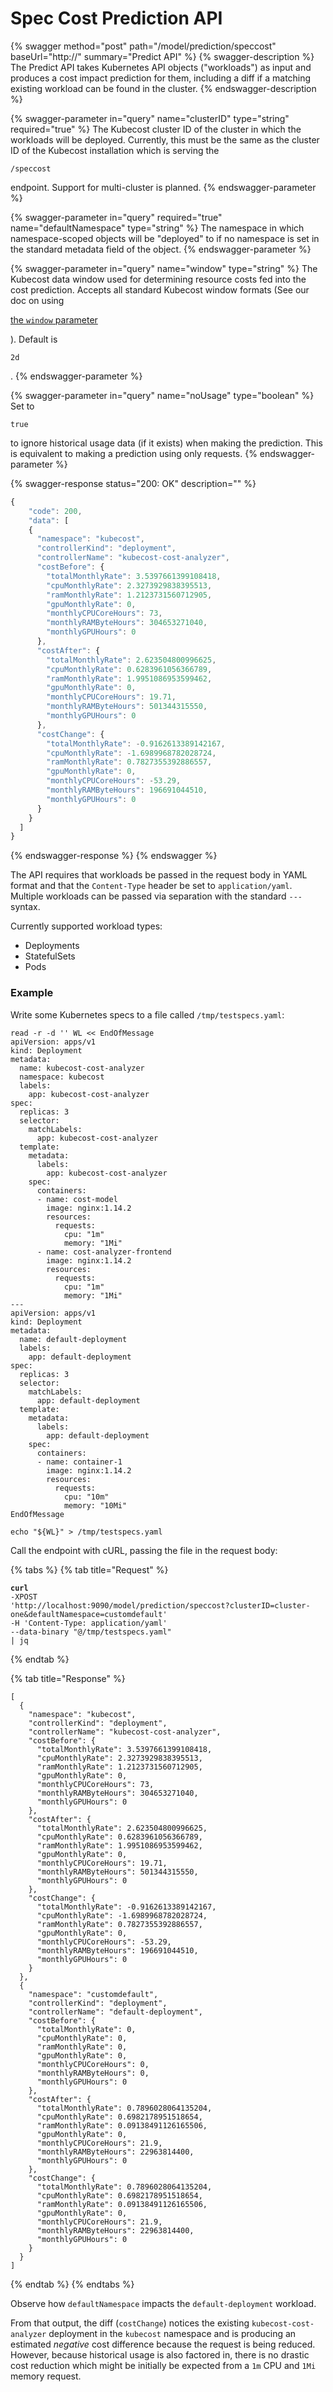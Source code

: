 # Spec Cost Prediction API

{% swagger method="post" path="/model/prediction/speccost" baseUrl="http://<your-kubecost-address>" summary="Predict API" %}
{% swagger-description %}
The Predict API takes Kubernetes API objects ("workloads") as input and produces a cost impact prediction for them, including a diff if a matching existing workload can be found in the cluster.
{% endswagger-description %}

{% swagger-parameter in="query" name="clusterID" type="string" required="true" %}
The Kubecost cluster ID of the cluster in which the workloads will be deployed. Currently, this must be the same as the cluster ID of the Kubecost installation which is serving the 

`/speccost`

 endpoint. Support for multi-cluster is planned.
{% endswagger-parameter %}

{% swagger-parameter in="query" required="true" name="defaultNamespace" type="string" %}
The namespace in which namespace-scoped objects will be "deployed" to if no namespace is set in the standard metadata field of the object.
{% endswagger-parameter %}

{% swagger-parameter in="query" name="window" type="string" %}
The Kubecost data window used for determining resource costs fed into the cost prediction. Accepts all standard Kubecost window formats (See our doc on using 

[the `window` parameter](https://docs.kubecost.com/apis/apis-overview/assets-api#using-window-parameter)

). Default is 

`2d`

.
{% endswagger-parameter %}

{% swagger-parameter in="query" name="noUsage" type="boolean" %}
Set to 

`true`

 to ignore historical usage data (if it exists) when making the prediction. This is equivalent to making a prediction using only requests.
{% endswagger-parameter %}

{% swagger-response status="200: OK" description="" %}
```javascript
{
    "code": 200,
    "data": [
    {
      "namespace": "kubecost",
      "controllerKind": "deployment",
      "controllerName": "kubecost-cost-analyzer",
      "costBefore": {
        "totalMonthlyRate": 3.5397661399108418,
        "cpuMonthlyRate": 2.3273929838395513,
        "ramMonthlyRate": 1.2123731560712905,
        "gpuMonthlyRate": 0,
        "monthlyCPUCoreHours": 73,
        "monthlyRAMByteHours": 304653271040,
        "monthlyGPUHours": 0
      },
      "costAfter": {
        "totalMonthlyRate": 2.623504800996625,
        "cpuMonthlyRate": 0.6283961056366789,
        "ramMonthlyRate": 1.9951086953599462,
        "gpuMonthlyRate": 0,
        "monthlyCPUCoreHours": 19.71,
        "monthlyRAMByteHours": 501344315550,
        "monthlyGPUHours": 0
      },
      "costChange": {
        "totalMonthlyRate": -0.9162613389142167,
        "cpuMonthlyRate": -1.6989968782028724,
        "ramMonthlyRate": 0.7827355392886557,
        "gpuMonthlyRate": 0,
        "monthlyCPUCoreHours": -53.29,
        "monthlyRAMByteHours": 196691044510,
        "monthlyGPUHours": 0
      }
    }
  ]
}
```
{% endswagger-response %}
{% endswagger %}

The API requires that workloads be passed in the request body in YAML format and that the `Content-Type` header be set to `application/yaml`. Multiple workloads can be passed via separation with the standard `---` syntax.

Currently supported workload types:

* Deployments
* StatefulSets
* Pods

### Example

Write some Kubernetes specs to a file called `/tmp/testspecs.yaml`:

```
read -r -d '' WL << EndOfMessage
apiVersion: apps/v1
kind: Deployment
metadata:
  name: kubecost-cost-analyzer
  namespace: kubecost
  labels:
    app: kubecost-cost-analyzer
spec:
  replicas: 3
  selector:
    matchLabels:
      app: kubecost-cost-analyzer
  template:
    metadata:
      labels:
        app: kubecost-cost-analyzer
    spec:
      containers:
      - name: cost-model
        image: nginx:1.14.2
        resources:
          requests:
            cpu: "1m"
            memory: "1Mi"
      - name: cost-analyzer-frontend
        image: nginx:1.14.2
        resources:
          requests:
            cpu: "1m"
            memory: "1Mi"
---
apiVersion: apps/v1
kind: Deployment
metadata:
  name: default-deployment
  labels:
    app: default-deployment
spec:
  replicas: 3
  selector:
    matchLabels:
      app: default-deployment
  template:
    metadata:
      labels:
        app: default-deployment
    spec:
      containers:
      - name: container-1
        image: nginx:1.14.2
        resources:
          requests:
            cpu: "10m"
            memory: "10Mi"
EndOfMessage

echo "${WL}" > /tmp/testspecs.yaml
```

Call the endpoint with cURL, passing the file in the request body:

{% tabs %}
{% tab title="Request" %}
<pre><code><strong>curl
</strong>-XPOST
'http://localhost:9090/model/prediction/speccost?clusterID=cluster-one&#x26;defaultNamespace=customdefault'
-H 'Content-Type: application/yaml'
--data-binary "@/tmp/testspecs.yaml"
| jq
</code></pre>
{% endtab %}

{% tab title="Response" %}
```
[
  {
    "namespace": "kubecost",
    "controllerKind": "deployment",
    "controllerName": "kubecost-cost-analyzer",
    "costBefore": {
      "totalMonthlyRate": 3.5397661399108418,
      "cpuMonthlyRate": 2.3273929838395513,
      "ramMonthlyRate": 1.2123731560712905,
      "gpuMonthlyRate": 0,
      "monthlyCPUCoreHours": 73,
      "monthlyRAMByteHours": 304653271040,
      "monthlyGPUHours": 0
    },
    "costAfter": {
      "totalMonthlyRate": 2.623504800996625,
      "cpuMonthlyRate": 0.6283961056366789,
      "ramMonthlyRate": 1.9951086953599462,
      "gpuMonthlyRate": 0,
      "monthlyCPUCoreHours": 19.71,
      "monthlyRAMByteHours": 501344315550,
      "monthlyGPUHours": 0
    },
    "costChange": {
      "totalMonthlyRate": -0.9162613389142167,
      "cpuMonthlyRate": -1.6989968782028724,
      "ramMonthlyRate": 0.7827355392886557,
      "gpuMonthlyRate": 0,
      "monthlyCPUCoreHours": -53.29,
      "monthlyRAMByteHours": 196691044510,
      "monthlyGPUHours": 0
    }
  },
  {
    "namespace": "customdefault",
    "controllerKind": "deployment",
    "controllerName": "default-deployment",
    "costBefore": {
      "totalMonthlyRate": 0,
      "cpuMonthlyRate": 0,
      "ramMonthlyRate": 0,
      "gpuMonthlyRate": 0,
      "monthlyCPUCoreHours": 0,
      "monthlyRAMByteHours": 0,
      "monthlyGPUHours": 0
    },
    "costAfter": {
      "totalMonthlyRate": 0.7896028064135204,
      "cpuMonthlyRate": 0.6982178951518654,
      "ramMonthlyRate": 0.09138491126165506,
      "gpuMonthlyRate": 0,
      "monthlyCPUCoreHours": 21.9,
      "monthlyRAMByteHours": 22963814400,
      "monthlyGPUHours": 0
    },
    "costChange": {
      "totalMonthlyRate": 0.7896028064135204,
      "cpuMonthlyRate": 0.6982178951518654,
      "ramMonthlyRate": 0.09138491126165506,
      "gpuMonthlyRate": 0,
      "monthlyCPUCoreHours": 21.9,
      "monthlyRAMByteHours": 22963814400,
      "monthlyGPUHours": 0
    }
  }
]
```
{% endtab %}
{% endtabs %}

Observe how `defaultNamespace` impacts the `default-deployment` workload.

From that output, the diff (`costChange`) notices the existing `kubecost-cost-analyzer` deployment in the `kubecost` namespace and is producing an estimated _negative_ cost difference because the request is being reduced. However, because historical usage is also factored in, there is no drastic cost reduction which might be initially be expected from a `1m` CPU and `1Mi` memory request.
